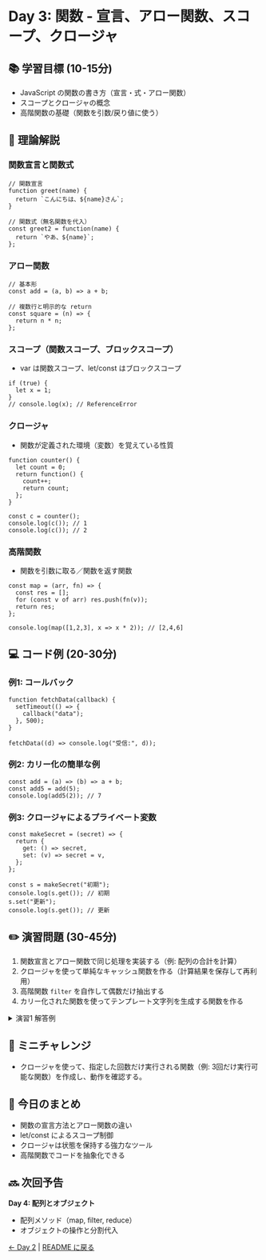 # Day 3: 関数 - 宣言、アロー関数、スコープ、クロージャ

## 📚 学習目標 (10-15分)

- JavaScript の関数の書き方（宣言・式・アロー関数）
- スコープとクロージャの概念
- 高階関数の基礎（関数を引数/戻り値に使う）

## 📖 理論解説

### 関数宣言と関数式
```javascrip
// 関数宣言
function greet(name) {
  return `こんにちは、${name}さん`;
}

// 関数式（無名関数を代入）
const greet2 = function(name) {
  return `やあ、${name}`;
};
```

### アロー関数
```javascrip
// 基本形
const add = (a, b) => a + b;

// 複数行と明示的な return
const square = (n) => {
  return n * n;
};
```

### スコープ（関数スコープ、ブロックスコープ）
- var は関数スコープ、let/const はブロックスコープ
```javascrip
if (true) {
  let x = 1;
}
// console.log(x); // ReferenceError
```

### クロージャ
- 関数が定義された環境（変数）を覚えている性質
```javascrip
function counter() {
  let count = 0;
  return function() {
    count++;
    return count;
  };
}

const c = counter();
console.log(c()); // 1
console.log(c()); // 2
```

### 高階関数
- 関数を引数に取る／関数を返す関数
```javascrip
const map = (arr, fn) => {
  const res = [];
  for (const v of arr) res.push(fn(v));
  return res;
};

console.log(map([1,2,3], x => x * 2)); // [2,4,6]
```

## 💻 コード例 (20-30分)

### 例1: コールバック
```javascrip
function fetchData(callback) {
  setTimeout(() => {
    callback("data");
  }, 500);
}

fetchData((d) => console.log("受信:", d));
```

### 例2: カリー化の簡単な例
```javascrip
const add = (a) => (b) => a + b;
const add5 = add(5);
console.log(add5(2)); // 7
```

### 例3: クロージャによるプライベート変数
```javascrip
const makeSecret = (secret) => {
  return {
    get: () => secret,
    set: (v) => secret = v,
  };
};

const s = makeSecret("初期");
console.log(s.get()); // 初期
s.set("更新");
console.log(s.get()); // 更新
```

## ✏️ 演習問題 (30-45分)

1. 関数宣言とアロー関数で同じ処理を実装する（例: 配列の合計を計算）
2. クロージャを使って単純なキャッシュ関数を作る（計算結果を保存して再利用）
3. 高階関数 `filter` を自作して偶数だけ抽出する
4. カリー化された関数を使ってテンプレート文字列を生成する関数を作る

<details>
<summary>演習1 解答例</summary>

```javascrip
// 関数宣言
function sum(arr) {
  let s = 0;
  for (const v of arr) s += v;
  return s;
}

// アロー関数
const sum2 = (arr) => {
  let s = 0;
  for (const v of arr) s += v;
  return s;
};
```
</details>

## 🎯 ミニチャレンジ

- クロージャを使って、指定した回数だけ実行される関数（例: 3回だけ実行可能な関数）を作成し、動作を確認する。

## 📝 今日のまとめ

- 関数の宣言方法とアロー関数の違い
- let/const によるスコープ制御
- クロージャは状態を保持する強力なツール
- 高階関数でコードを抽象化できる

## 🔜 次回予告

**Day 4: 配列とオブジェクト**
- 配列メソッド（map, filter, reduce）
- オブジェクトの操作と分割代入

[← Day 2](day02.md) | [README に戻る](../README.md)
